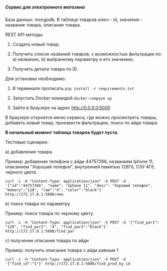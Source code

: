 ##### Сервис для электронного магазина

База данных: mongodb.
В таблице товаров ключ - id, значения - название товара, описание товара.

REST API методы:

1) Создать новый товар;

2) Получить список названий товаров, с возможностью фильтрации по:
a) названию,
b) выбранному параметру и его значению;

3) Получить детали товара по ID.

Для установки необходимо:
1. В терминале прописать
`pip install -r requirements.txt`

2. Запустить Docker командой `docker-compose up`

3. Зайти в браузере на адрес http://0.0.0.0:5000

В браузере откроется меню сервиса, где можно просмотреть товары, добавить новый товар, произвести фильтрацию, поиск по айди товара.

**В начальный момент таблица товаров будет пуста.** 

Тестовые сценарии:

a) добавление товара

Пример: добавение телефона с айди 44757366, названием Iphone 11, описанием "Хороший телефон", внутренней памятью 128Гб, ОЗУ 4Гб, черного цвета.

`curl -i -H "Content-Type: application/json" -X POST -d '{"id":"44757366", "name": "Iphone 11", "desc": "Хороший телефон", "memory":"128", "ram":"4", "color":"black"}' http://172.17.0.1:5000/new`


b) поиск товара по параметру

Пример: поиск товара по черному цвету.

`curl -i -H "Content-Type: application/json" -X POST -d '{"find_par1": "128", "find_par2": "4", "find_par3":"black"}' http://172.17.0.1:5000/find_par`

c) получение описания товара по айди

Пример: получить описание товара с айди равным 1

`curl -i -H "Content-Type: application/json" -X POST -d '{"find_id":"1"}' http://172.17.0.1:5000/find_prod_by_id`
